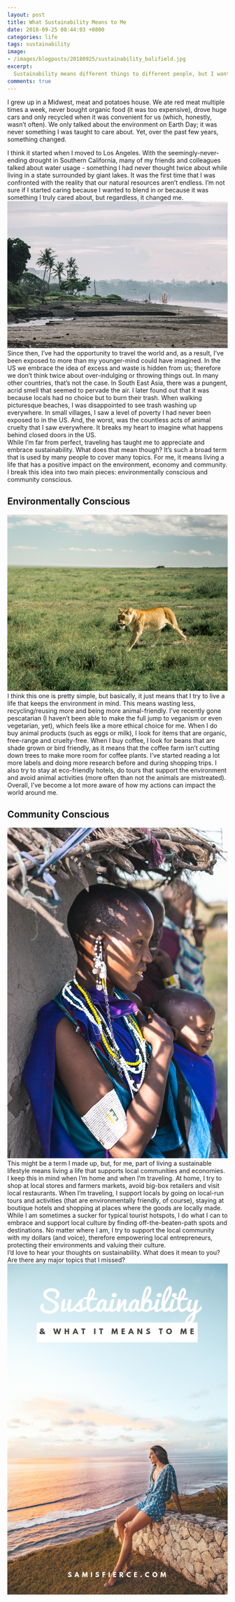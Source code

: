 ```yaml
---
layout: post
title: What Sustainability Means to Me
date: 2018-09-25 08:44:03 +0800
categories: life
tags: sustainability
image:
- /images/blogposts/20180925/sustainability_balifield.jpg
excerpt:
  Sustainability means different things to different people, but I wanted to take a second and share with you what it means to me. It's more than just eco-friendly; it's making a positive impact on the world.
comments: true
---
```

I grew up in a Midwest, meat and potatoes house. We ate red meat multiple times a week, never bought organic food (it was too expensive), drove huge cars and only recycled when it was convenient for us (which, honestly, wasn’t often). We only talked about the environment on Earth Day; it was never something I was taught to care about. Yet, over the past few years, something changed.
<div class="small-space"></div>
I think it started when I moved to Los Angeles. With the seemingly-never-ending drought in Southern California, many of my friends and colleagues talked about water usage - something I had never thought twice about while living in a state surrounded by giant lakes. It was the first time that I was confronted with the reality that our natural resources aren’t endless. I’m not sure if I started caring because I wanted to blend in or because it was something I truly cared about, but regardless, it changed me.
<div class="small-space"></div>
<img src="/images/blogposts/20180925/balilitteredbeach.jpg">
<div class="small-space"></div>
Since then, I’ve had the opportunity to travel the world and, as a result, I’ve been exposed to more than my younger-mind could have imagined. In the US we embrace the idea of excess and waste is hidden from us; therefore we don’t think twice about over-indulging or throwing things out. In many other countries, that’s not the case. In South East Asia, there was a pungent, acrid smell that seemed to pervade the air. I later found out that it was because locals had no choice but to burn their trash. When walking picturesque beaches, I was disappointed to see trash washing up everywhere. In small villages, I saw a level of poverty I had never been exposed to in the US. And, the worst, was the countless acts of animal cruelty that I saw everywhere. It breaks my heart to imagine what happens behind closed doors in the US.
<div class="small-space"></div>
While I’m far from perfect, traveling has taught me to appreciate and embrace sustainability. What does that mean though? It’s such a broad term that is used by many people to cover many topics. For me, it means living a life that has a positive impact on the environment, economy and community. I break this idea into two main pieces: environmentally conscious and community conscious.
<div class="space"></div>
<h2>Environmentally Conscious</h2>
<div class="small-space"></div>
<img src="/images/blogposts/20180925/tanzanialion.jpg">
I think this one is pretty simple, but basically, it just means that I try to live a life that keeps the environment in mind. This means wasting less, recycling/reusing more and being more animal-friendly. I’ve recently gone pescatarian (I haven’t been able to make the full jump to veganism or even vegetarian, yet), which feels like a more ethical choice for me. When I do buy animal products (such as eggs or milk), I look for items that are organic, free-range and cruelty-free. When I buy coffee, I look for beans that are shade grown or bird friendly, as it means that the coffee farm isn’t cutting down trees to make more room for coffee plants. I’ve started reading a lot more labels and doing more research before and during shopping trips. I also try to stay at eco-friendly hotels, do tours that support the environment and avoid animal activities (more often than not the animals are mistreated). Overall, I’ve become a lot more aware of how my actions can impact the world around me.
<div class="space"></div>
<h2>Community Conscious</h2>
<div class="small-space"></div>
<img src="/images/blogposts/20180925/tanzaniavillage.jpg">
This might be a term I made up, but, for me, part of living a sustainable lifestyle means living a life that supports local communities and economies. I keep this in mind when I’m home and when I’m traveling. At home, I try to shop at local stores and farmers markets, avoid big-box retailers and visit local restaurants. When I’m traveling, I support locals by going on local-run tours and activities (that are environmentally friendly, of course), staying at boutique hotels and shopping at places where the goods are locally made. While I am sometimes a sucker for typical tourist hotspots, I do what I can to embrace and support local culture by finding off-the-beaten-path spots and destinations. No matter where I am, I try to support the local community with my dollars (and voice), therefore empowering local entrepreneurs, protecting their environments and valuing their culture.
<div class="small-space"></div>
I’d love to hear your thoughts on sustainability. What does it mean to you? Are there any major topics that I missed?
<div class="small-space"></div>
<img src="/images/blogposts/20180925/samisfierce_pinterest_whatsustainabilitymeanstome.jpg">
